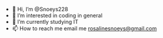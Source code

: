 - 👋 Hi, I’m @Snoeys228
- 👀 I’m interested in coding in general
- 🌱 I’m currently studying IT 
- 📫 How to reach me email me rosalinesnoeys@gmail.com

<!---
Snoeys228/Snoeys228 is a ✨ special ✨ repository because its `README.md` (this file) appears on your GitHub profile.
You can click the Preview link to take a look at your changes.
--->

